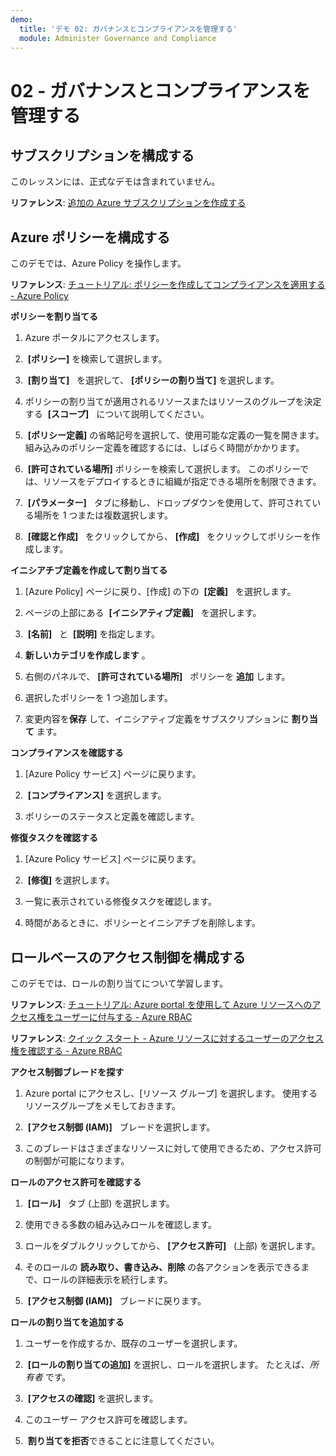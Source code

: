 ```yaml
---
demo:
  title: 'デモ 02: ガバナンスとコンプライアンスを管理する'
  module: Administer Governance and Compliance
---
```


# 02 - ガバナンスとコンプライアンスを管理する

## サブスクリプションを構成する

このレッスンには、正式なデモは含まれていません。 

**リファレンス**: [追加の Azure サブスクリプションを作成する](https://docs.microsoft.com/azure/cost-management-billing/manage/create-subscription)

## Azure ポリシーを構成する

このデモでは、Azure Policy を操作します。

**リファレンス**: [チュートリアル: ポリシーを作成してコンプライアンスを適用する - Azure Policy](https://docs.microsoft.com/azure/governance/policy/tutorials/create-and-manage)

**ポリシーを割り当てる**

1.  Azure ポータルにアクセスします。

2.   **[ポリシー]** を検索して選択します。

3.   **[割り当て]**   を選択して、 **[ポリシーの割り当て]** を選択します。

5.  ポリシーの割り当てが適用されるリソースまたはリソースのグループを決定する  **[スコープ]**   について説明してください。

6.   **[ポリシー定義]** の省略記号を選択して、使用可能な定義の一覧を開きます。 組み込みのポリシー定義を確認するには、しばらく時間がかかります。

7.   **[許可されている場所]** ポリシーを検索して選択します。 このポリシーでは、リソースをデプロイするときに組織が指定できる場所を制限できます。

8.   **[パラメーター]**   タブに移動し、ドロップダウンを使用して、許可されている場所を 1 つまたは複数選択します。

9.   **[確認と作成]**   をクリックしてから、 **[作成]**   をクリックしてポリシーを作成します。

**イニシアチブ定義を作成して割り当てる**

1.  [Azure Policy] ページに戻り、[作成] の下の  **[定義]**   を選択します。

2.  ページの上部にある  **[イニシアティブ定義]**   を選択します。

3.   **[名前]**   と  **[説明]** を指定します。

4.  **新しいカテゴリを作成します** 。

5.  右側のパネルで、 **[許可されている場所]**   ポリシーを **追加** します。

6.  選択したポリシーを 1 つ追加します。

7.  変更内容を**保存** して、イニシアティブ定義をサブスクリプションに **割り当て** ます。

**コンプライアンスを確認する**

1.  [Azure Policy サービス] ページに戻ります。

2.   **[コンプライアンス]** を選択します。

3.  ポリシーのステータスと定義を確認します。

**修復タスクを確認する**

1.  [Azure Policy サービス] ページに戻ります。

2.   **[修復]** を選択します。

3.  一覧に表示されている修復タスクを確認します。

4. 時間があるときに、ポリシーとイニシアチブを削除します。 

## ロールベースのアクセス制御を構成する

このデモでは、ロールの割り当てについて学習します。

**リファレンス**: [チュートリアル: Azure portal を使用して Azure リソースへのアクセス権をユーザーに付与する - Azure RBAC](https://docs.microsoft.com/azure/role-based-access-control/quickstart-assign-role-user-portal)

**リファレンス**: [クイック スタート - Azure リソースに対するユーザーのアクセス権を確認する - Azure RBAC](https://docs.microsoft.com/azure/role-based-access-control/check-access)

**アクセス制御ブレードを探す**

1.  Azure portal にアクセスし、[リソース グループ] を選択します。  使用するリソースグループをメモしておきます。

2.   **[アクセス制御 (IAM)]**   ブレードを選択します。

3.  このブレードはさまざまなリソースに対して使用できるため、アクセス許可の制御が可能になります。

**ロールのアクセス許可を確認する**

1.   **[ロール]**   タブ (上部) を選択します。

1.  使用できる多数の組み込みロールを確認します。

1.  ロールをダブルクリックしてから、 **[アクセス許可]**   (上部) を選択します。

1.  そのロールの **読み取り、書き込み、削除** の各アクションを表示できるまで、ロールの詳細表示を続行します。

1.   **[アクセス制御 (IAM)]**   ブレードに戻ります。

**ロールの割り当てを追加する**

1.  ユーザーを作成するか、既存のユーザーを選択します。

1.   **[ロールの割り当ての追加]** を選択し、ロールを選択します。 たとえば、*所有者* です。

1.   **[アクセスの確認]** を選択します。

1.  このユーザー アクセス許可を確認します。

1.   **割り当てを拒否**できることに注意してください。
